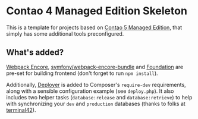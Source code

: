 # Contao 4 Managed Edition Skeleton

This is a template for projects based on [Contao 5 Managed Edition](https://github.com/contao/managed-edition),
that simply has some additional tools preconfigured.

## What's added?

[Webpack Encore](https://github.com/symfony/webpack-encore), [symfony/webpack-encore-bundle](https://github.com/symfony/webpack-encore-bundle) and [Foundation](https://get.foundation/) are pre-set
for building frontend (don't forget to run `npm install`).

Additionally, [Deployer](https://deployer.org/) is added to Composer's `require-dev` requirements, 
along with a sensible configuration example (see `deploy.php`). It also includes two helper tasks
(`database:release` and `database:retrieve`) to help with synchronizing your `dev` and `production` databases
(thanks to folks at [terminal42](https://github.com/terminal42)).

